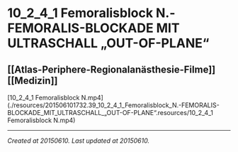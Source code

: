 # 10_2_4_1 Femoralisblock N.-FEMORALIS-BLOCKADE MIT ULTRASCHALL „OUT-OF-PLANE“
 [[Atlas-Periphere-Regionalanästhesie-Filme]] [[Medizin]] 
---



[10\_2\_4\_1 Femoralisblock N.mp4](./resources/201506101732.39_10_2_4_1_Femoralisblock_N.-FEMORALIS-BLOCKADE_MIT_ULTRASCHALL_„OUT-OF-PLANE“.resources/10_2_4_1 Femoralisblock N.mp4)

---

_Created at 20150610._
_Last updated at 20150610._



